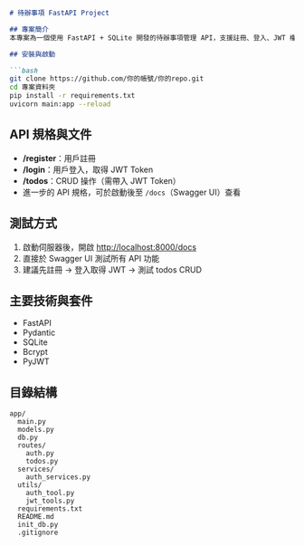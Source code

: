 ````markdown
# 待辦事項 FastAPI Project

## 專案簡介
本專案為一個使用 FastAPI + SQLite 開發的待辦事項管理 API，支援註冊、登入、JWT 權限驗證，以及完整 CRUD 操作。

## 安裝與啟動

```bash
git clone https://github.com/你的帳號/你的repo.git
cd 專案資料夾
pip install -r requirements.txt
uvicorn main:app --reload
````

## API 規格與文件

* **/register**：用戶註冊
* **/login**：用戶登入，取得 JWT Token
* **/todos**：CRUD 操作（需帶入 JWT Token）
* 進一步的 API 規格，可於啟動後至 `/docs`（Swagger UI）查看

## 測試方式

1. 啟動伺服器後，開啟 [http://localhost:8000/docs](http://localhost:8000/docs)
2. 直接於 Swagger UI 測試所有 API 功能
3. 建議先註冊 → 登入取得 JWT → 測試 todos CRUD

## 主要技術與套件

* FastAPI
* Pydantic
* SQLite
* Bcrypt
* PyJWT

## 目錄結構

```
app/
  main.py
  models.py
  db.py
  routes/
    auth.py
    todos.py
  services/
    auth_services.py
  utils/
    auth_tool.py
    jwt_tools.py
  requirements.txt
  README.md
  init_db.py
  .gitignore
```